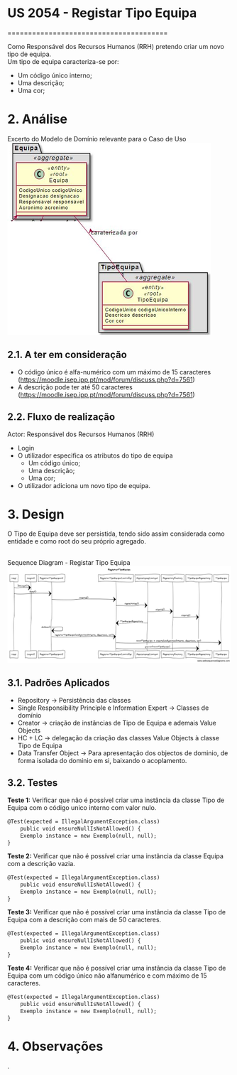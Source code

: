 # US 2054 - Registar Tipo Equipa

=======================================

Como Responsável dos Recursos Humanos (RRH) pretendo criar um novo tipo de equipa.<br>
Um tipo de equipa caracteriza-se por:

* Um código único interno;
* Uma descrição;
* Uma cor;

# 2. Análise

Excerto do Modelo de Domínio relevante para o Caso de Uso <br>
![Modelo de Dominio](./RegistarTipoEquipaMD.png)

## 2.1. A ter em consideração

* O código único é alfa-numérico com um máximo de 15 caracteres (https://moodle.isep.ipp.pt/mod/forum/discuss.php?d=7561)
* A descrição pode ter até 50 caracteres (https://moodle.isep.ipp.pt/mod/forum/discuss.php?d=7561)

## 2.2. Fluxo de realização

Actor: Responsável dos Recursos Humanos (RRH)

* Login  
* O utilizador especifica os atributos do tipo de equipa <br>
	* Um código único; <br>
	* Uma descrição; <br>
	* Uma cor; <br>
* O utilizador adiciona um novo tipo de equipa.

# 3. Design

O Tipo de Equipa deve ser persistida, tendo sido assim considerada como entidade e como root do seu próprio agregado. <br>
<br>

Sequence Diagram - Registar Tipo Equipa
![Registar Tipo Equipa SD](./RegistarTipoEquipaSD.png) <br>

## 3.1. Padrões Aplicados

* Repository -> Persistência das classes
* Single Responsibility Principle e Information Expert -> Classes de domínio
* Creator -> criação de instâncias de Tipo de Equipa e ademais Value Objects
* HC + LC -> delegação da criação das classes Value Objects à classe Tipo de Equipa
* Data Transfer Object -> Para apresentação dos objectos de dominio, de forma isolada do dominio em si, baixando o acoplamento.

## 3.2. Testes

**Teste 1:** Verificar que não é possível criar uma instância da classe Tipo de Equipa com o código unico interno com valor nulo.

    @Test(expected = IllegalArgumentException.class)
    	public void ensureNullIsNotAllowed() {
    	Exemplo instance = new Exemplo(null, null);
    }

**Teste 2:** Verificar que não é possível criar uma instância da classe Equipa com a descrição vazia.

    @Test(expected = IllegalArgumentException.class)
    	public void ensureNullIsNotAllowed() {
    	Exemplo instance = new Exemplo(null, null);
    }


**Teste 3:** Verificar que não é possível criar uma instância da classe Tipo de Equipa com a descrição com mais de 50 caracteres.

    @Test(expected = IllegalArgumentException.class)
    	public void ensureNullIsNotAllowed() {
    	Exemplo instance = new Exemplo(null, null);
    }

**Teste 4:** Verificar que não é possível criar uma instância da classe Tipo de Equipa com um código único não alfanumérico e com máximo de 15 caracteres.

    @Test(expected = IllegalArgumentException.class)
    	public void ensureNullIsNotAllowed() {
    	Exemplo instance = new Exemplo(null, null);
    }

# 4. Observações

.
